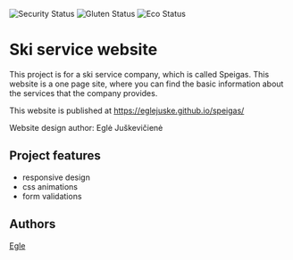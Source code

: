 ![Security Status](https://img.shields.io/security-headers?label=Security&url=https%3A%2F%2Fgithub.com&style=flat-square)
![Gluten Status](https://img.shields.io/badge/Gluten-Free-green.svg)
![Eco Status](https://img.shields.io/badge/ECO-Friendly-green.svg)


# Ski service website

This project is for a ski service company, which is called Speigas. This website is a one page site, where you can find the basic information about the services that the company provides.

This website is published at https://eglejuske.github.io/speigas/

Website design author: Eglė Juškevičienė


## Project features
- responsive design
- css animations
- form validations

## Authors
[Egle](https://github.com/EgleJuske/)